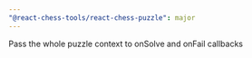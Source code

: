 ```yaml
---
"@react-chess-tools/react-chess-puzzle": major
---
```


Pass the whole puzzle context to onSolve and onFail callbacks
